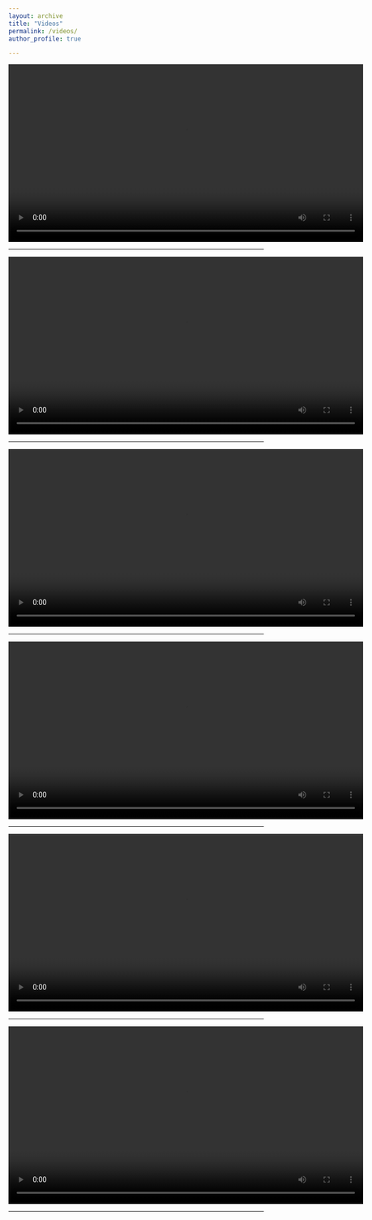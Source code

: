 ```yaml
---
layout: archive
title: "Videos"
permalink: /videos/
author_profile: true

---
```


<video src="../videos/video7.avi" width="700px" controls></video>

---

<video src="../videos/video6.mp4" width="700px" controls></video>

---

<video src="../videos/video5.avi" width="700px" controls></video>

---

<video src="../videos/video3.mp4" width="700px" controls></video>

---

<video src="../videos/video2.mp4" width="700px" controls></video>

---

<video src="../videos/video1.mp4" width="700px" controls></video>

---


